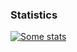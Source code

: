### Statistics

[![Some stats](https://github-readme-stats.vercel.app/api?username=pbenner)](https://github.com/anuraghazra/github-readme-stats)

